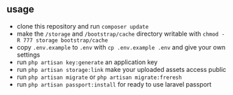 ## usage
+ clone this repository and run `composer update`
+ make the `/storage` and `/bootstrap/cache` directory writable with `chmod -R 777 storage bootstrap/cache`
+ copy `.env.example` to `.env` with `cp .env.example .env` and give your own settings
+ run `php artisan key:generate` an application key
+ run `php artisan storage:link` make your uploaded assets access public
+ run `php artisan migrate` or `php artisan migrate:freresh`
+ run `php artisan passport:install` for ready to use laravel passport 